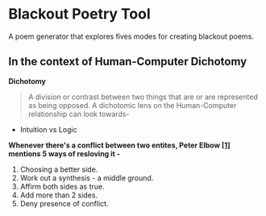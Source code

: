 # Blackout Poetry Tool
A poem generator that explores fives modes for creating blackout poems.

## In the context of Human-Computer Dichotomy
**Dichotomy**
> A division or contrast between two things that are or are represented as being opposed.
A dichotomic lens on the Human-Computer relationship can look towards- 
- Intuition vs Logic

**Whenever there's a conflict between two entites, Peter Elbow [[1]](https://www.semanticscholar.org/paper/The-Uses-of-Binary-Thinking-Elbow/294d77e512c3eff76b5ddd105277ae489b07cdac) mentions 5 ways of resloving it -**
1. Choosing a better side.
2. Work out a synthesis - a middle ground.
3. Affirm both sides as true.
4. Add more than 2 sides.
5. Deny presence of conflict.
